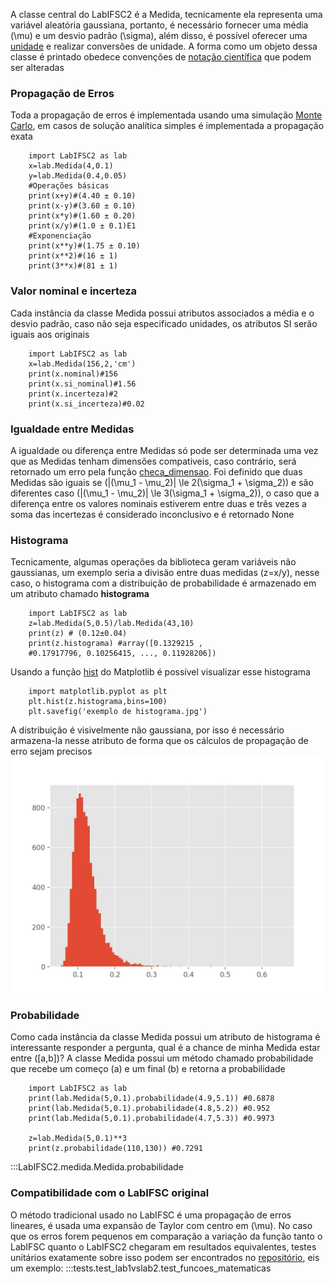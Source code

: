 A classe central do LabIFSC2 é a Medida, tecnicamente ela 
representa uma variável aleatória gaussiana, portanto,
é necessário fornecer uma média \(\mu\) e um desvio padrão
\(\sigma\), além disso, é possível oferecer uma [unidade](Unidades.md)
e realizar conversões de unidade. A forma como um objeto dessa classe
é printado obedece convenções de [notação científica](../LaTeX/) que podem ser alteradas
### Propagação de Erros
Toda a propagação de erros é implementada usando uma simulação
[Monte Carlo](../Propagação%20de%20Erros/montecarlo.md), em casos
de solução analítica simples é implementada a propagação exata
```{.py3 title='Operações básicas'}
    import LabIFSC2 as lab
    x=lab.Medida(4,0.1)
    y=lab.Medida(0.4,0.05)
    #Operações básicas
    print(x+y)#(4.40 ± 0.10) 
    print(x-y)#(3.60 ± 0.10) 
    print(x*y)#(1.60 ± 0.20) 
    print(x/y)#(1.0 ± 0.1)E1 
    #Exponenciação
    print(x**y)#(1.75 ± 0.10) 
    print(x**2)#(16 ± 1)
    print(3**x)#(81 ± 1)
```
### Valor nominal e incerteza
Cada instância da classe Medida possui atributos
associados a média e o desvio padrão, caso
não seja especificado unidades, os atributos
SI serão iguais aos originais
```{.py3 title='Valor nominal e incerteza de uma medida'}
    import LabIFSC2 as lab
    x=lab.Medida(156,2,'cm')
    print(x.nominal)#156
    print(x.si_nominal)#1.56
    print(x.incerteza)#2
    print(x.si_incerteza)#0.02
```

### Igualdade entre Medidas
A igualdade ou diferença entre Medidas só pode ser determinada uma vez que as 
Medidas tenham dimensões compativeis, caso contrário, será retornado um erro
pela função [checa_dimensao](Unidades.md). Foi definido que duas Medidas são iguais
se \(|(\mu_1 - \mu_2)| \le 2(\sigma_1 + \sigma_2\)) e são diferentes caso \(|(\mu_1 - \mu_2)| \le 3(\sigma_1 + \sigma_2\)), o caso que a diferença entre os valores nominais estiverem entre duas e três vezes a soma das incertezas é considerado inconclusivo e é retornado None


### Histograma
Tecnicamente, algumas operações da biblioteca geram variáveis não gaussianas,
um exemplo seria a divisão entre duas medidas \(z=x/y\), nesse caso, o histograma
com a distribuição de probabilidade é armazenado em um atributo chamado **histograma**
```{.py3 title='Histograma de uma medida'}
    import LabIFSC2 as lab
    z=lab.Medida(5,0.5)/lab.Medida(43,10)
    print(z) # (0.12±0.04)
    print(z.histograma) #array([0.1329215 , 
    #0.17917796, 0.10256415, ..., 0.11928206])
```
Usando a função [hist](https://matplotlib.org/stable/api/_as_gen/matplotlib.pyplot.hist.html) do Matplotlib é possível visualizar esse histograma
```{.py3 title='Plotando histograma'}
    import matplotlib.pyplot as plt
    plt.hist(z.histograma,bins=100)
    plt.savefig('exemplo de histograma.jpg')
```
A distribuição é visivelmente não gaussiana, por isso é 
necessário armazena-la nesse atributo de forma que os 
cálculos de propagação de erro sejam precisos
![Image](exemplo_histograma_medida.jpg)
### Probabilidade
Como cada instância da classe Medida possui um atributo de histograma
é interessante responder a pergunta, qual é a chance de minha Medida
estar entre \([a,b]\)? A classe Medida possui um método chamado
probabilidade que recebe um começo \(a\) e um final \(b\) e
retorna a probabilidade  
```{.py3 title='Probabilidade de uma Medida'}
    import LabIFSC2 as lab
    print(lab.Medida(5,0.1).probabilidade(4.9,5.1)) #0.6878
    print(lab.Medida(5,0.1).probabilidade(4.8,5.2)) #0.952
    print(lab.Medida(5,0.1).probabilidade(4.7,5.3)) #0.9973

    z=lab.Medida(5,0.1)**3
    print(z.probabilidade(110,130)) #0.7291
```
:::LabIFSC2.medida.Medida.probabilidade

### Compatibilidade com o LabIFSC original
O método tradicional usado no LabIFSC é uma propagação de erros lineares, é usada uma expansão de Taylor com centro em \(\mu\).
No caso que os erros forem pequenos em comparação a variação da função
tanto o LabIFSC quanto o LabIFSC2 chegaram em resultados equivalentes,
testes unitários exatamente sobre isso podem ser encontrados
no [repositório](https://github.com/viniciusdutra314/LabIFSC2/blob/main/tests/test_lab1vslab2.py), eis um exemplo:
:::tests.test_lab1vslab2.test_funcoes_matematicas